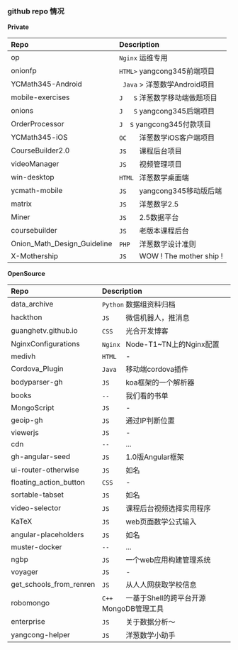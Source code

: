 ### github repo 情况

**Private**

| Repo                        | Description                        |
| :-------------------------- | :--------------------------------- |
| op                          | `Nginx` 运维专用                   |
| onionfp                     | `HTML>` yangcong345前端项目        |
| YCMath345-Android           | ` Java` > 洋葱数学Android项目        |
| mobile-exercises            | `J   S` 洋葱数学移动端做题项目     |
| onions                      | `J   S` yangcong345后端项目        |
| OrderProcessor              | ` J  S ` yangcong345付款项目        |
| YCMath345-iOS               | `OC   ` 洋葱数学iOS客户端项目      |
| CourseBuilder2.0            | `JS   ` 课程后台项目               |
| videoManager                | `JS   ` 视频管理项目               |
| win-desktop                 | `HTML ` 洋葱数学桌面端             |
| ycmath-mobile               | `JS   ` yangcong345移动版后端      |
| matrix                      | `JS   ` 洋葱数学2.5                |
| Miner                       | `JS   ` 2.5数据平台                |
| coursebuilder               | `JS   ` 老版本课程后台             |
| Onion_Math_Design_Guideline | `PHP  ` 洋葱数学设计准则           |
| X-Mothership                | `JS   ` WOW ! The mother ship !    |

**OpenSource**

| Repo                    | Description                            |
| :---------------------- | :------------------------------------- |
| data_archive            | `Python` 数据组资料归档                |
| hackthon                | `JS    ` 微信机器人，推消息            |
| guanghetv.github.io     | `CSS   ` 光合开发博客                  |
| NginxConfigurations     | `Nginx ` Node-T1~TN上的Nginx配置       |
| medivh                  | `HTML  ` -                             |
| Cordova_Plugin          | `Java  ` 移动端cordova插件             |
| bodyparser-gh           | `JS    ` koa框架的一个解析器           |
| books                   | `--    ` 我们看的书单                  |
| MongoScript             | `JS    ` -                             |
| geoip-gh                | `JS    ` 通过IP判断位置                |
| viewerjs                | `JS    ` -                             |
| cdn                     | `--    ` ...                           |
| gh-angular-seed         | `JS    ` 1.0版Angular框架              |
| ui-router-otherwise     | `JS    ` 如名                          |
| floating_action_button  | `CSS   ` -                             |
| sortable-tabset         | `JS    ` 如名                          |
| video-selector          | `JS    ` 课程后台视频选择实用程序      |
| KaTeX                   | `JS    ` web页面数学公式输入           |
| angular-placeholders    | `JS    ` 如名                          |
| muster-docker           | `--    ` ...                           |
| ngbp                    | `JS    ` 一个web应用构建管理系统       |
| voyager                 | `JS    ` -                             |
| get_schools_from_renren | `JS    ` 从人人网获取学校信息          |
| robomongo               | `C++   ` 一基于Shell的跨平台开源MongoDB管理工具 | 
| enterprise              | `JS    ` 关于数据分析～                |
| yangcong-helper         | `JS    ` 洋葱数学小助手                |
                                                                         
